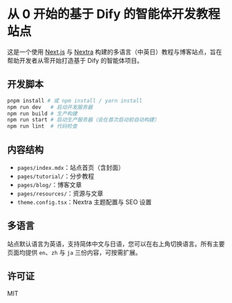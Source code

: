 # 从 0 开始的基于 Dify 的智能体开发教程站点

这是一个使用 [Next.js](https://nextjs.org/) 与 [Nextra](https://nextra.site/) 构建的多语言（中英日）教程与博客站点，旨在帮助开发者从零开始打造基于 Dify 的智能体项目。

## 开发脚本

```bash
pnpm install # 或 npm install / yarn install
npm run dev   # 启动开发服务器
npm run build # 生产构建
npm run start # 启动生产服务器（会在首次启动前自动构建）
npm run lint  # 代码检查
```

## 内容结构

- `pages/index.mdx`：站点首页（含封面）
- `pages/tutorial/`：分步教程
- `pages/blog/`：博客文章
- `pages/resources/`：资源与文章
- `theme.config.tsx`：Nextra 主题配置与 SEO 设置

## 多语言

站点默认语言为英语，支持简体中文与日语，您可以在右上角切换语言。所有主要页面均提供 `en`、`zh` 与 `ja` 三份内容，可按需扩展。

## 许可证

MIT

